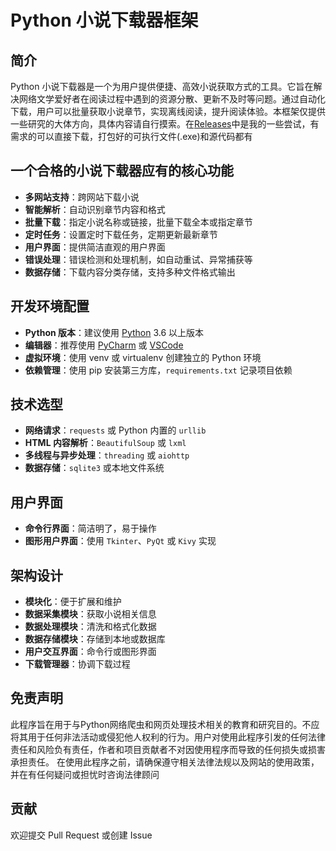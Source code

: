 # Python 小说下载器框架

## 简介
Python 小说下载器是一个为用户提供便捷、高效小说获取方式的工具。它旨在解决网络文学爱好者在阅读过程中遇到的资源分散、更新不及时等问题。通过自动化下载，用户可以批量获取小说章节，实现离线阅读，提升阅读体验。本框架仅提供一些研究的大体方向，具体内容请自行摸索。在[Releases](https://github.com/qxqycb/Python-Novel-Downloader-Framework/releases/tag/%E4%B8%8B%E8%BD%BD%E5%99%A8)中是我的一些尝试，有需求的可以直接下载，打包好的可执行文件(.exe)和源代码都有

## 一个合格的小说下载器应有的核心功能
- **多网站支持**：跨网站下载小说
- **智能解析**：自动识别章节内容和格式
- **批量下载**：指定小说名称或链接，批量下载全本或指定章节
- **定时任务**：设置定时下载任务，定期更新最新章节
- **用户界面**：提供简洁直观的用户界面
- **错误处理**：错误检测和处理机制，如自动重试、异常捕获等
- **数据存储**：下载内容分类存储，支持多种文件格式输出

## 开发环境配置
- **Python 版本**：建议使用 [Python](https://www.python.org/) 3.6 以上版本
- **编辑器**：推荐使用 [PyCharm](https://www.jetbrains.com.cn/en-us/pycharm/download/?section=windows) 或 [VSCode](https://code.visualstudio.com/)
- **虚拟环境**：使用 venv 或 virtualenv 创建独立的 Python 环境
- **依赖管理**：使用 pip 安装第三方库，`requirements.txt` 记录项目依赖

## 技术选型
- **网络请求**：`requests` 或 Python 内置的 `urllib`
- **HTML 内容解析**：`BeautifulSoup` 或 `lxml`
- **多线程与异步处理**：`threading` 或 `aiohttp`
- **数据存储**：`sqlite3` 或本地文件系统

## 用户界面
- **命令行界面**：简洁明了，易于操作
- **图形用户界面**：使用 `Tkinter`、`PyQt` 或 `Kivy` 实现

## 架构设计
- **模块化**：便于扩展和维护
- **数据采集模块**：获取小说相关信息
- **数据处理模块**：清洗和格式化数据
- **数据存储模块**：存储到本地或数据库
- **用户交互界面**：命令行或图形界面
- **下载管理器**：协调下载过程

## 免责声明

此程序旨在用于与Python网络爬虫和网页处理技术相关的教育和研究目的。不应将其用于任何非法活动或侵犯他人权利的行为。用户对使用此程序引发的任何法律责任和风险负有责任，作者和项目贡献者不对因使用程序而导致的任何损失或损害承担责任。
在使用此程序之前，请确保遵守相关法律法规以及网站的使用政策，并在有任何疑问或担忧时咨询法律顾问

## 贡献
欢迎提交 Pull Request 或创建 Issue
